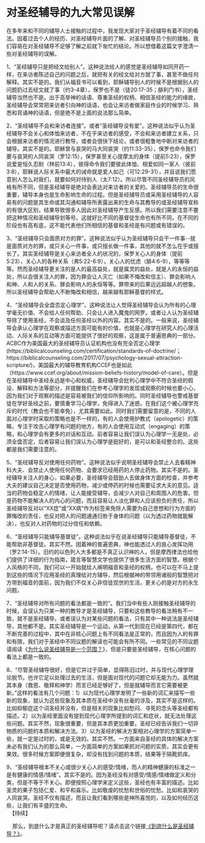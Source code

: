 # 对圣经辅导的九大常见误解



<p>在多年来和不同的辅导人士接触的过程中，我发现大家对于圣经辅导有着不同的看法。因着过去个人的经历、对圣经辅导片面的了解、对圣经辅导员个别的接触，我们容易在对圣经辅导不足够了解之前就下匆忙的结论。所以想借着这篇文字澄清一些对圣经辅导的误解。</p>

<p>1、“圣经辅导只是把经文给别人”。这种说法给人的感觉是圣经辅导如同开药一样，在来访者陈述自己的问题之后，就把有关的经文给对方就了事，甚至不做任何解释。其实不是的。我们从福音书可以看到，耶稣辅导别人的时候不是根据别人的问题扔过去经文就了事（约3-4章），保罗也不是（徒20:17-35；腓利门书），圣经辅导当然也不是。出于高举神的话语、尊重圣经的权柄、相信圣经的能力的缘故，圣经辅导会常常把来访者引向神的话语，也会让来访者做家庭作业的时候学习、熟悉和背诵神的话语，但是绝不是上面的说法那么简单。</p>

<p>2、“圣经辅导不会和来访者连接”。或者“圣经辅导没有爱”。这种说法似乎认为圣经辅导不会关心和体恤来访者，不在乎来访者的感受，不会和来访者建立关系，只会根据来访者的情况进行教导，或者会很快下结论，或者很粗鲁地中断对来访者的辅导。其实不是的。耶稣曾与哀哭的马大同哀哭（约11:33-35），保罗也命令我们要与哀哭的人同哀哭（罗12:15），保罗甚至关心提摩太的身体（提前5:23），保罗说爱是恒久忍耐（林前13:4），彼得命令我们要彼此体恤、相爱如同一家人（彼前3:8），耶稣说人际关系中最大的诫命就是爱人如己（可12:29-31），并且说我们愿意别人怎么对我们，就要如何对待别人（太7:12）。所以尽管不同圣经辅导员的风格有所不同，但是圣经辅导是绝对会表达对来访者的关爱的。圣经辅导员的生命很重要，辅导本身也是生命影响生命的过程。但是圣经辅导员或采用圣经辅导的人容易有的问题是其生命或其沟通和辅导所表露出来的生命与其教导的或圣经辅导宣称的有很大区别，结果导致很多人因此对圣经辅导产生反感。所以我们需要注意不要把这种情况和圣经辅导划等号。这就好比不同的基督徒生命也有所不同，在不同的阶段也有高有底，这不能代表他们所相信的基督和圣经是有问题或有错误的。</p>

<p>3、“圣经辅导只会面质对方的罪”。这种说法似乎认为圣经辅导只会干一件事--就是面质对方的罪，或只关心一件事，或只擅长做一件事，其他的就不怎么在乎或擅长了。其实圣经辅导是关心来访者全人的状况的，保罗关心人的身体（提前5:23），关心人的各种关系（弗5:22-6:9），关心人的忧虑（腓4:6-9），等等等等。然而圣经辅导更关注的是人的最高益处，就是属灵的益处，就是人的永恒的益处，所以会很关注人的罪，因为罪会让人灭亡（如果不悔改和信主）、罪会影响人和神、人和人的关系、罪会影响人的永恒等等。罪带来的后果远远超越人的想象。所以圣经辅导会帮助人不断悔改和相信，越来越有耶稣基督的样式。</p>

<p>4、“圣经辅导会全盘否定心理学”。这种说法让人觉得圣经辅导会认为所有的心理学毫无价值、不会给人任何帮助、只会让人进入魔鬼的网罗。或者让人认为圣经辅导除了使用圣经，不会谈及任何圣经以外的内容。其实不是的。一般来说，圣经辅导会承认心理学在观察或描述方面可能有的价值，也就是心理学在研究人的心理活动、人际关系的互动等方面可能提供了很好的观察，这是属于普遍恩典的一部分。ACBC作为美国最大的圣经辅导员认证机构也没有完全否定心理学(https://biblicalcounseling.com/certification/standards-of-doctrine/；https://biblicalcounseling.com/2017/07/psychology-sexual-attraction-scripture/)，美国最大的辅导教育机构CCEF也是如此（https://www.ccef.org/about/mission-beliefs-history/model-of-care）。但是在圣经辅导中圣经永远是中心和权威，圣经辅导会批判心理学中不符合圣经的假设、解释和方法等部分，并提醒我们在参考心理学的发现或观察的时候也要小心，因为我们对于观察的描述是容易被我们的信仰所影响的。同时圣经辅导也警戒基督徒在学好圣经之前，要慎重学习心理学，免得进入了迷惑。在我们这个被心理学充斥的时代（教会也不能幸免），尤其需要如此。同时我们需要留意的是，不同的人面对心理学时采取的策略也是不一样的，有的人会使用护教式（apologetic）的策略，专注于攻击心理学有问题的地方，有的人会使用互动式（engaging）的策略，和心理学会有更多的对话和互动。前者容易让我们误认为心理学一无是处，必须全盘否定，后者容易让我们误认为心理学是挺好的，是可以和圣经整合的。这些都是我们需要注意的。</p>

<p>5、“圣经辅导反对使用任何药物”。这种说法似乎说明圣经辅导会禁止人去看精神科大夫、会禁止人使用任何药物、会要求已经用药的人停止药物。其实不是的。圣经辅导关注人的身心，如果必要，圣经辅导会鼓励人去做身体方面的检查，并参考大夫的建议自己决定是否使用药物，减少或停药的时候也需要征求大夫的意见。适当的药物会稳定人的情绪，让人能接受辅导，会减少人对自己和周围人的危害。但是药物不能解决人的内心的问题，而且容易让人淡化罪和人应该担负的责任，所以圣经辅导反对以“XX症”或“XX病”作为标签来免除人需要为自己思想和行为方面的罪悔改的责任，也反对把人的问题通通归咎于身体的问题（以为透过药物就能解决），也反对人对药物的过分信任和依赖。</p>

<p>6、“圣经辅导只能辅导基督徒”。这种说法似乎在说圣经辅导只能辅导基督徒，不能帮助非基督徒。其实不然。因着神的普遍恩典，神也能透过人的良心发挥功用（罗2:14-15）。旧约的以色列人大多都是不真正认识神的人，但是摩西律法也给他们提供了详细的行为指南，箴言等智慧文学也提供了很多生活方面的智慧。根据个人风格的不同，我们可以一开始就给人阐明福音和圣经的权柄，也可以在不马上提到这些的情况下应用圣经的真理给对方辅导，然后根据神的带领用诸般的智慧把对方带到福音的面前，因为我们不仅关心非信徒现世的生活，更关心的是对方的永生问题。</p>

<p>7、“圣经辅导对所有问题的看法都是一致的”。我们当中有些人刚接触圣经辅导的时候，会误认为只某一种的教导才是圣经辅导，只要和这些教导的看法稍有不一致，就不是圣经辅导。或者误认为对某些问题的看法，只有其中一种说法是圣经辅导，其他都不是。其实圣经辅导是一个运动，从第一代到现在已经是第四代，都在不断完善的过程中，其中在非核心问题上有不同看法是正常的，而且因为人的有罪和有限，我们对于圣经中不同议题的解读也可能会有所不同。一些常见的不同议题请阅读《<a href="https://cdnapi.yongbuzhixi.com/node/12941">为什么说圣经辅导是一个范围？</a>》，但是只要是圣经辅导，在核心问题的看法上都是一致的。</p>

<p>8、“尽管圣经辅导很好，但是它并过于简单，显得陈旧过时，并与现代心理学理论脱节。也许它足以处理过去的生活，但是面对现代的问题它却无能为力。虽然就其本身（救恩、敬拜和神学）而言已经足够好了，但是就辅导而言它需要被更新。”这样的看法有几个问题：1）以为现代心理学发明了一些新的词汇来描写一些新的现象，就认为这些现象及其本质在圣经中没有丝毫的涉及，其实不是这样的。比如抑郁症这个词圣经并没有，但是相关的现象比如愁闷、寻死的念头等圣经都有描述。2）以为圣经里面没有提到现代心理学所提到的词汇和症状，就无法处理这些问题。其实不然，现象很重要，但是其本质更加重要。圣经已经告诉我们一切非物质的问题的本质和解决方法。3）以为圣经的解决方案相对心理学的方案简单一些，就一定是过时的，或是无效的。其实不然。一方面来自圣经的具体的解决方案未必有我们认为的那么简单，一方面简单的方案如果抓对问题的实质，其实会更有果效。很多时候方案即便很复杂，却没有找到问题的本质，结果等于隔靴抓痒。</p>

<p>9、“圣经辅导根本不关心或很少关心人的感受/情绪，而人的精神健康的标准之一是有健康的情感/情绪”。其实不是的。因为圣经没有对感受/情感/情绪做定义和分类，但是不等于不关心。即便按照心理学来定义这些，圣经也有丰富的描述。比如圣灵的果子包括仁爱、和平和喜乐。比如敬虔的忧愁和世俗的忧愁。比如和哀哭的人同哀哭。圣经不仅有描述，而且让我们看到哪些是神所喜悦的，以及如何经历这些，让我们有丰盛的生命。<br />
&nbsp;&nbsp;【待续】</p>

<p>&nbsp; &nbsp; 那么，到底什么才是真正的圣经辅导呢？请点击这个链接<a href="https://cdnapi.yongbuzhixi.com/node/12677">《到底什么是圣经辅导？》</a>。</p>